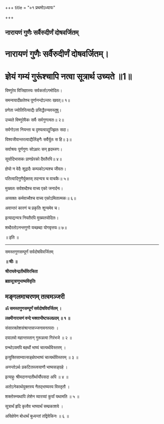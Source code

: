 +++
title = "०१ प्रथमोऽध्यायः"

+++


## नारायणं गुणैः सर्वैरुदीर्णं दोषवर्जितम्

# नारायणं गुणैः सर्वैरुदीर्णं दोषवर्जितम्।

# ज्ञेयं गम्यं गुरूंश्चापि नत्वा सूत्रार्थ उच्यते ॥1॥

विष्णुरेव विजिज्ञास्यः सर्वकर्ताऽगमोदितः।

समन्वयादीक्षतेश्च पूर्णानन्दोऽन्तरः खवत्‌॥ १॥

प्रणेता ज्योतिरित्याद्यैः प्रसिद्धैरन्यवस्तुषु।

उच्यते विष्णुरेवैकः सर्वैः सर्वगुणत्वतः॥ २॥

सर्वगोऽत्ता नियन्ता च दृश्यत्वाद्युज्झितः सदा।

विश्वजीवान्तरत्वाद्यैर्लिङ्गैः सर्वैर्युतः स हि॥ ३॥

सर्वाश्रयः पूर्णगुणः सोऽक्षरः सन्‌ हृदब्जगः।

सूर्यादिभासकः प्राणप्रेरको दैवतैरपि॥ ४॥

ज्ञेयो न वेदैः शूद्रादैः कम्पकोऽन्यश्च जीवतः।

पतित्वादिगुणैर्युक्तस् तदन्यत्र च वाचकैः॥ ५॥

मुख्यतः सर्वशब्दैश्च वाच्य एको जनार्दनः।

अव्यक्तः कर्मवाच्यैश्च वाच्य एकोऽमितात्मकः॥ ६॥

अवान्तरं कारणं च प्रकृतिः शून्यमेव च।

इत्याद्यन्यत्र नियतैरपि मुख्यतयोदितः।

शब्दैरतोऽनन्तगुणो यच्छब्दा योगवृत्तयः॥ ७॥

॥ इति ॥

------------------------------------------------------------------------

समस्तगुणसम्पूर्णं सर्वदोषविवर्जितम्

**॥ श्रीः ॥**

**श्रीराघवेन्द्रतीर्थविरचिता**

**ब्रह्मसूत्राणुभाष्यविवृतिः**

## **मङ्गलमाचरणम् तत्वमञ्जरी**

**ॐ समस्तगुणसम्पूर्णं सर्वदोषविवर्जितम् ।**

**लक्ष्मीनारायणं वन्दे भक्ताभीष्टफलप्रदम् ॥ १ ॥**

संसारक्लेशसंश्रान्तसज्जनावनत्पराः ।

दयालवो महान्तस्तान् गुरून्नत्वा गिरंभजे ॥ २ ॥

ग्रन्थोऽयमपि बहर्थो भाष्यं चात्यर्थविस्तरम् ।

इत्युक्तिसाम्यात्सङ्क्षेपभाष्यं चात्यर्थविस्तरम् ॥ ३ ॥

अनन्तोऽर्थः प्रकटितस्त्वयाणौ भाष्यसङ्ग्रहे ।

इत्याहुः श्रीमदानन्दतीर्थार्यौपसदा अपि ॥ ४ ॥

अतोऽनेकार्थयुक्तस्य नैतद्भाष्यस्य विस्तृतौ ।

शक्तोस्म्यथापि लेशेन व्यारव्यां कुर्यां यथामति ॥ ५ ॥

सूत्रार्थं हृदि कृत्वैव भाष्यार्थं सम्प्रकाशये ।

अविक्षेपेण बोधार्थं बुध्यन्तां तद्विवेकिनः ॥ ६ ॥

